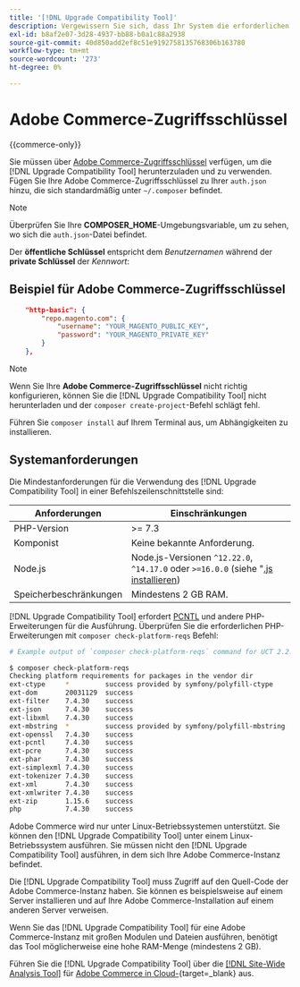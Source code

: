 ```yaml
---
title: '[!DNL Upgrade Compatibility Tool]'
description: Vergewissern Sie sich, dass Ihr System die erforderlichen Anforderungen erfüllt [!DNL Upgrade Compatibility Tool]  um das in einer Befehlszeilenschnittstelle für Ihr Adobe Commerce-Projekt auszuführen.
exl-id: b8af2e07-3d28-4937-bb88-b0a1c88a2938
source-git-commit: 40d850add2ef8c51e9192758135768306b163780
workflow-type: tm+mt
source-wordcount: '273'
ht-degree: 0%

---
```


# Adobe Commerce-Zugriffsschlüssel

{{commerce-only}}

Sie müssen über [Adobe Commerce-Zugriffsschlüssel](https://developer.adobe.com/commerce/marketplace/guides/sellers/profile-information/#access-keys) verfügen, um die [!DNL Upgrade Compatibility Tool] herunterzuladen und zu verwenden. Fügen Sie Ihre Adobe Commerce-Zugriffsschlüssel zu Ihrer `auth.json` hinzu, die sich standardmäßig unter `~/.composer` befindet.

>[!NOTE]
>
>Überprüfen Sie Ihre **COMPOSER_HOME**-Umgebungsvariable, um zu sehen, wo sich die `auth.json`-Datei befindet.

Der **öffentliche Schlüssel** entspricht dem _Benutzernamen_ während der **private Schlüssel** der _Kennwort_:

## Beispiel für Adobe Commerce-Zugriffsschlüssel

```json
    "http-basic": {
        "repo.magento.com": {
            "username": "YOUR_MAGENTO_PUBLIC_KEY",
            "password": "YOUR_MAGENTO_PRIVATE_KEY"
        }
    },
```

>[!NOTE]
>
> Wenn Sie Ihre **Adobe Commerce-Zugriffsschlüssel** nicht richtig konfigurieren, können Sie die [!DNL Upgrade Compatibility Tool] nicht herunterladen und der `composer create-project`-Befehl schlägt fehl.

Führen Sie `composer install` auf Ihrem Terminal aus, um Abhängigkeiten zu installieren.

## Systemanforderungen

Die Mindestanforderungen für die Verwendung des [!DNL Upgrade Compatibility Tool] in einer Befehlszeilenschnittstelle sind:

| **Anforderungen** | **Einschränkungen** |
|----------------|-----------------|
| PHP-Version | >= 7.3 |
| Komponist | Keine bekannte Anforderung. |
| Node.js | Node.js-Versionen `^12.22.0`, `^14.17.0` oder `>=16.0.0` (siehe &quot;[.js installieren](https://nodejs.org/en/learn/getting-started/how-to-install-nodejs)) |
| Speicherbeschränkungen | Mindestens 2 GB RAM. |

[!DNL Upgrade Compatibility Tool] erfordert [PCNTL](https://www.php.net/manual/en/book.pcntl.php) und andere PHP-Erweiterungen für die Ausführung. Überprüfen Sie die erforderlichen PHP-Erweiterungen mit `composer check-platform-reqs` Befehl:

```bash
# Example output of `composer check-platform-reqs` command for UCT 2.2.6 and PHP 7.4:

$ composer check-platform-reqs
Checking platform requirements for packages in the vendor dir
ext-ctype     *         success provided by symfony/polyfill-ctype
ext-dom       20031129  success
ext-filter    7.4.30    success
ext-json      7.4.30    success
ext-libxml    7.4.30    success
ext-mbstring  *         success provided by symfony/polyfill-mbstring
ext-openssl   7.4.30    success
ext-pcntl     7.4.30    success
ext-pcre      7.4.30    success
ext-phar      7.4.30    success
ext-simplexml 7.4.30    success
ext-tokenizer 7.4.30    success
ext-xml       7.4.30    success
ext-xmlwriter 7.4.30    success
ext-zip       1.15.6    success
php           7.4.30    success
```

Adobe Commerce wird nur unter Linux-Betriebssystemen unterstützt. Sie können den [!DNL Upgrade Compatibility Tool] unter einem Linux-Betriebssystem ausführen. Sie müssen nicht den [!DNL Upgrade Compatibility Tool] ausführen, in dem sich Ihre Adobe Commerce-Instanz befindet.

Die [!DNL Upgrade Compatibility Tool] muss Zugriff auf den Quell-Code der Adobe Commerce-Instanz haben. Sie können es beispielsweise auf einem Server installieren und auf Ihre Adobe Commerce-Installation auf einem anderen Server verweisen.

Wenn Sie das [!DNL Upgrade Compatibility Tool] für eine Adobe Commerce-Instanz mit großen Modulen und Dateien ausführen, benötigt das Tool möglicherweise eine hohe RAM-Menge (mindestens 2 GB).

Führen Sie die [!DNL Upgrade Compatibility Tool] über die [[!DNL Site-Wide Analysis Tool]](https://experienceleague.adobe.com/docs/commerce-operations/upgrade-guide/upgrade-compatibility-tool/use-upgrade-compatibility-tool/integrate-analysis-tool.html) für [Adobe Commerce in Cloud-](https://experienceleague.adobe.com/docs/commerce-cloud-service/user-guide/project/overview.html){target=_blank} aus.
